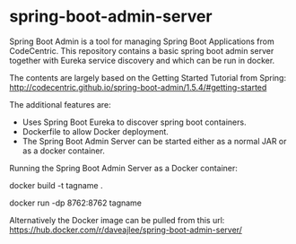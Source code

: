 # spring-boot-admin-server
Spring Boot Admin is a tool for managing Spring Boot Applications from CodeCentric. This repository contains a basic spring boot admin server together with Eureka service discovery and which can be run in docker.

The contents are largely based on the Getting Started Tutorial from Spring: <http://codecentric.github.io/spring-boot-admin/1.5.4/#getting-started>

The additional features are:
*   Uses Spring Boot Eureka to discover spring boot containers.
*   Dockerfile to allow Docker deployment.
*   The Spring Boot Admin Server can be started either as a normal JAR or as a docker container.

Running the Spring Boot Admin Server as a Docker container:

docker build -t tagname .

docker run -dp 8762:8762 tagname

Alternatively the Docker image can be pulled from this url: <https://hub.docker.com/r/daveajlee/spring-boot-admin-server/>
